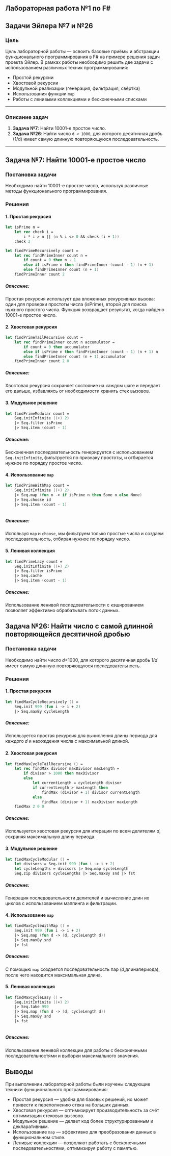 
## Лабораторная работа №1 по F#

## Задачи Эйлера №7 и №26

### Цель

Цель лабораторной работы — освоить базовые приёмы и абстракции функционального программирования в F# на примере решения задач проекта Эйлер. В рамках работы необходимо решить две задачи с использованием различных техник программирования:

- Простой рекурсии
- Хвостовой рекурсии
- Модульной реализации (генерация, фильтрация, свёртка)
- Использования функции `map`
- Работы с ленивыми коллекциями и бесконечными списками

---

### Описание задач

1. **Задача №7**: Найти 10001-е простое число.
2. **Задача №26**: Найти число `d < 1000`, для которого десятичная дробь \(1/d\) имеет самую длинную повторяющуюся последовательность.

---

## Задача №7: Найти 10001-е простое число

### Постановка задачи

Необходимо найти 10001-е простое число, используя различные методы функционального программирования.

### Решения

#### 1. Простая рекурсия

```fsharp
let isPrime n =
    let rec check i =
        i * i > n || (n % i <> 0 && check (i + 1))
    check 2

let findPrimeRecursively count =
    let rec findPrimeInner count n =
        if count = 0 then n - 1
        else if isPrime n then findPrimeInner (count - 1) (n + 1)
        else findPrimeInner count (n + 1)
    findPrimeInner count 2

```

##### Описание: 

Простая рекурсия использует два вложенных рекурсивных вызова: один для проверки простоты числа (isPrime), второй для поиска нужного простого числа. Функция возвращает результат, когда найдено 10001-е простое число.

#### 2. Хвостовая рекурсия

```fsharp
let findPrimeTailRecursive count =
    let rec findPrimeInner count n accumulator =
        if count = 0 then accumulator
        else if isPrime n then findPrimeInner (count - 1) (n + 1) n
        else findPrimeInner count (n + 1) accumulator
    findPrimeInner count 2 0

```

##### Описание: 

Хвостовая рекурсия сохраняет состояние на каждом шаге и передает его дальше, избавляясь от необходимости хранить стек вызовов.

#### 3. Модульное решение

```fsharp
let findPrimeModular count =
    Seq.initInfinite ((+) 2)
    |> Seq.filter isPrime
    |> Seq.item (count - 1)

```

##### Описание: 

Бесконечная последовательность генерируется с использованием `Seq.initInfinite`, фильтруется по признаку простоты, и отбирается нужное по порядку простое число.

#### 4. Использование `map`

```fsharp
let findPrimeWithMap count =
    Seq.initInfinite ((+) 2)
    |> Seq.map (fun n -> if isPrime n then Some n else None)
    |> Seq.choose id
    |> Seq.item (count - 1)
    
```

##### Описание: 

Используя `map` и `choose`, мы фильтруем только простые числа и создаем последовательность, отбирая нужное по порядку число.

#### 5. Ленивая коллекция

```fsharp
let findPrimeLazy count =
    Seq.initInfinite ((+) 2)
    |> Seq.filter isPrime
    |> Seq.cache
    |> Seq.item (count - 1)

```

##### Описание: 

Использование ленивой последовательности с кэшированием позволяет эффективно обрабатывать поток данных.

## Задача №26: Найти число с самой длинной повторяющейся десятичной дробью

### Постановка задачи

Необходимо найти число 𝑑<1000, для которого десятичная дробь 1/𝑑 имеет самую длинную повторяющуюся последовательность.

### Решения

#### 1. Простая рекурсия

```fsharp
let findMaxCycleRecursively () =
    Seq.init 999 (fun i -> i + 2)
    |> Seq.maxBy cycleLength

```

##### Описание: 

 Используется простая рекурсия для вычисления длины периода для каждого 𝑑 и нахождения числа с максимальной длиной.

#### 2. Хвостовая рекурсия

```fsharp
let findMaxCycleTailRecursive () =
    let rec findMax divisor maxDivisor maxLength =
        if divisor > 1000 then maxDivisor
        else
            let currentLength = cycleLength divisor
            if currentLength > maxLength then
                findMax (divisor + 1) divisor currentLength
            else
                findMax (divisor + 1) maxDivisor maxLength
    findMax 2 0 0

```

##### Описание: 

Используется хвостовая рекурсия для итерации по всем делителям 𝑑, сохраняя максимальную длину периода.

#### 3. Модульное решение

```fsharp
let findMaxCycleModular () =
    let divisors = Seq.init 999 (fun i -> i + 2)
    let cycleLengths = divisors |> Seq.map cycleLength
    Seq.zip divisors cycleLengths |> Seq.maxBy snd |> fst

```

##### Описание: 

Генерация последовательности делителей и вычисление длин их циклов с использованием маппинга и фильтрации.

#### 4. Использование `map`

```fsharp
let findMaxCycleWithMap () =
    Seq.init 999 (fun i -> i + 2)
    |> Seq.map (fun d -> (d, cycleLength d))
    |> Seq.maxBy snd
    |> fst

```

##### Описание: 

С помощью `map` создается последовательность пар (𝑑,длинапериода), после чего находится максимальная длина.

#### 5. Ленивая коллекция

```fsharp
let findMaxCycleLazy () =
    Seq.initInfinite ((+) 2)
    |> Seq.take 999
    |> Seq.map (fun d -> (d, cycleLength d))
    |> Seq.maxBy snd
    |> fst
    
```

##### Описание: 

Использование ленивой коллекции для работы с бесконечными последовательностями и выборки максимального значения.

## Выводы

При выполнении лабораторной работы были изучены следующие техники функционального программирования:

- Простая рекурсия — удобна для базовых решений, но может привести к переполнению стека на больших данных.
- Хвостовая рекурсия — оптимизирует производительность за счёт оптимизации стековых вызовов.
- Модульное решение — делает код более структурированным и декларативным.
- Использование `map` — эффективно для преобразования данных в функциональном стиле.
- Ленивые коллекции — позволяют работать с бесконечными последовательностями, оптимизируя работу с памятью.
